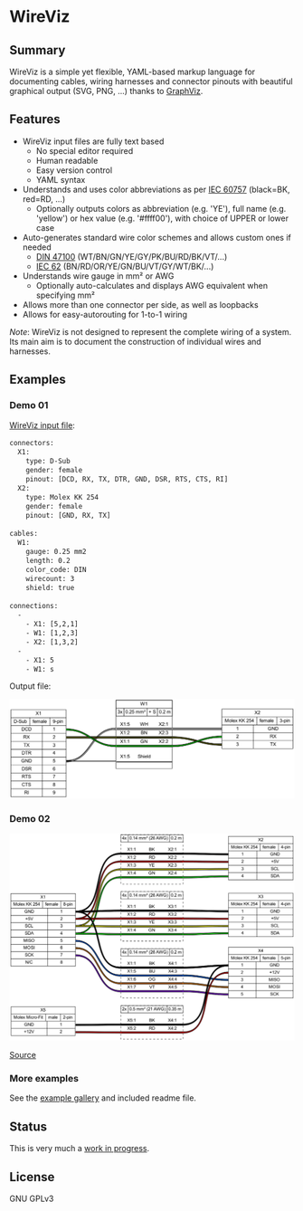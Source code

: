 # WireViz

## Summary

WireViz is a simple yet flexible, YAML-based markup language for documenting cables, wiring harnesses and connector pinouts with beautiful graphical output (SVG, PNG, ...) thanks to [GraphViz](https://www.graphviz.org/).

## Features

* WireViz input files are fully text based
  * No special editor required
  * Human readable
  * Easy version control
  * YAML syntax
* Understands and uses color abbreviations as per [IEC 60757](https://en.wikipedia.org/wiki/Electronic_color_code#Color_band_system) (black=BK, red=RD, ...)
  * Optionally outputs colors as abbreviation (e.g. 'YE'), full name (e.g. 'yellow') or hex value (e.g. '#ffff00'), with choice of UPPER or lower case
* Auto-generates standard wire color schemes and allows custom ones if needed
  * [DIN 47100](https://en.wikipedia.org/wiki/DIN_47100) (WT/BN/GN/YE/GY/PK/BU/RD/BK/VT/...)
  * [IEC 62](https://en.wikipedia.org/wiki/Electronic_color_code#Color_band_system)   (BN/RD/OR/YE/GN/BU/VT/GY/WT/BK/...)
* Understands wire gauge in mm² or AWG
  * Optionally auto-calculates and displays AWG equivalent when specifying mm²
* Allows more than one connector per side, as well as loopbacks
* Allows for easy-autorouting for 1-to-1 wiring

_Note_: WireViz is not designed to represent the complete wiring of a system. Its main aim is to document the construction of individual wires and harnesses.

## Examples

### Demo 01

[WireViz input file](examples/demo01.yml):

    connectors:
      X1:
        type: D-Sub
        gender: female
        pinout: [DCD, RX, TX, DTR, GND, DSR, RTS, CTS, RI]
      X2:
        type: Molex KK 254
        gender: female
        pinout: [GND, RX, TX]

    cables:
      W1:
        gauge: 0.25 mm2
        length: 0.2
        color_code: DIN
        wirecount: 3
        shield: true

    connections:
      -
        - X1: [5,2,1]
        - W1: [1,2,3]
        - X2: [1,3,2]
      -
        - X1: 5
        - W1: s

Output file:

![Sample output diagram](examples/demo01.png)

### Demo 02

![](examples/demo02.png)

[Source](examples/demo02.yml)

### More examples

See the [example gallery](examples/) and included readme file.

## Status

This is very much a [work in progress](todo.md).

## License

GNU GPLv3
